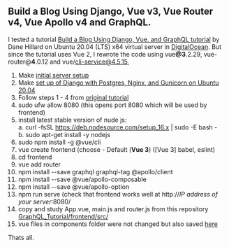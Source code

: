 ## Build a Blog Using Django, Vue v3, Vue Router v4, Vue Apollo v4 and GraphQL.  
I tested a tutorial [Build a Blog Using Django, Vue, and GraphQL tutorial](https://realpython.com/python-django-blog/#step-5-set-up-vuejs) by Dane Hillard on Ubuntu 20.04 (LTS) x64 virtual server in [DigitalOcean](https://www.digitalocean.com/). But since the tutorial uses Vue 2, I rewrote the code using vue<b>@3</b>.2.29, vue-router@<b>4</b>.0.12 and vue/cli-service@4.5.15, 
 
   1. Make [initial server setup](https://www.digitalocean.com/community/tutorials/initial-server-setup-with-ubuntu-20-04)
   2. Make [set up of Django with Postgres, Nginx, and Gunicorn on Ubuntu 20.04](https://www.digitalocean.com/community/tutorials/how-to-set-up-django-with-postgres-nginx-and-gunicorn-on-ubuntu-20-04)
   3. Follow steps 1 - 4 from [original tutorial](https://realpython.com/python-django-blog/)
   4. sudo ufw allow 8080 (this opens port 8080 which will be used by frontend)
   5. install latest stable version of nude js:
        <br>   a.  curl -fsSL https://deb.nodesource.com/setup_16.x | sudo -E bash -
        <br>   b.  sudo apt-get install -y nodejs
   6. sudo npm install -g @vue/cli  
   7. vue create frontend (choose - Default (<b>Vue 3</b>) ([Vue 3] babel, eslint)
   8. cd frontend
   9. vue add router
   10. npm install --save graphql graphql-tag @apollo/client
   11. npm install --save @vue/apollo-composable
   12. npm install --save @vue/apollo-option
   13. npm run serve (check that frontend works well at http://<i>IP address of your server</i>:8080/
   14. copy and study App.vue, main.js and router.js from this repository [GraphQL_Tutorial/frontend/src/](https://github.com/TimofeyPro/GraphQL_Tutorial/tree/main/frontend/src)
   15. vue files in components folder were not changed but also saved [here](https://github.com/TimofeyPro/GraphQL_Tutorial/tree/main/frontend/src/components)

Thats all.
